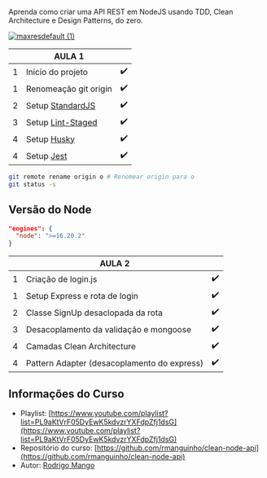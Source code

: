 Aprenda como criar uma API REST em NodeJS usando TDD, Clean Architecture e Design Patterns, do zero.

[![maxresdefault (1)](https://github.com/Darlley/mango-clean-node-api/assets/37590954/884f700e-ff6c-4995-b2b8-612832614d24)](https://www.youtube.com/playlist?list=PL9aKtVrF05DyEwK5kdvzrYXFdpZfj1dsG)


|   | AULA 1                                                          |   |
|---|-----------------------------------------------------------------|---|
| 1 | Inicio do projeto                                               | ✔️ |
| 1 | Renomeação git origin                                           | ✔️ |
| 2 | Setup [StandardJS](https://standardjs.com/)                     | ✔️ |
| 3 | Setup [Lint-Staged](https://github.com/lint-staged/lint-staged) | ✔️ |
| 4 | Setup [Husky](https://www.npmjs.com/package/husky)              | ✔️ |
| 4 | Setup [Jest](https://jestjs.io/)                                | ✔️ |

```bash
git remote rename origin o # Renomear origin para o
git status -s
```

## Versão do Node

```json
"engines": {
  "node": ">=16.20.2"
}
```

|   | AULA 2                                                          |   |
|---|-----------------------------------------------------------------|---|
| 1 | Criação de login.js                                             | ✔️ |
| 1 | Setup Express e rota de login                                   | ✔️ |
| 2 | Classe SignUp desaclopada da rota                               | ✔️ |
| 3 | Desacoplamento da validação e mongoose                          | ✔️ |
| 4 | Camadas Clean Architecture                                      | ✔️ |
| 4 | Pattern Adapter (desacoplamento do express)                     | ✔️ |

## Informações do Curso

- Playlist: [https://www.youtube.com/playlist?list=PL9aKtVrF05DyEwK5kdvzrYXFdpZfj1dsG](https://www.youtube.com/playlist?list=PL9aKtVrF05DyEwK5kdvzrYXFdpZfj1dsG)
- Repositório do curso: [https://github.com/rmanguinho/clean-node-api](https://github.com/rmanguinho/clean-node-api)
- Autor: [Rodrigo Mango](https://www.youtube.com/@MangoDeveloper)